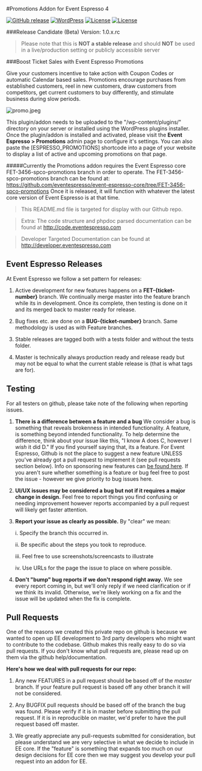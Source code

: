#Promotions Addon for Event Espresso 4

[![GitHub release](https://img.shields.io/badge/Release%20Candidate-v1.0.0.rc-orange.svg?style=plastic)](https://github.com/eventespresso/event-espresso-core)
[![WordPress](https://img.shields.io/badge/WordPress-v4.2%20tested-brightgreen.svg?style=plastic)](http://eventespresso.com/)
[![License](https://img.shields.io/badge/License-GPLv2-blue.svg?style=plastic)](https://www.gnu.org/licenses/gpl-2.0.html)
[![License](https://img.shields.io/badge/Llama-Approved-ff69b4.svg?style=plastic)](http://eventespresso.com/)


###Release Candidate (Beta) Version: 1.0.x.rc

> Please note that this is **NOT a stable release** and should **NOT** be used in a live/production setting or publicly accessible server

###Boost Ticket Sales with Event Espresso Promotions

Give your customers incentive to take action with Coupon Codes or automatic Calendar based sales. Promotions encourage purchases from established customers, reel in new customers, draw customers from competitors, get current customers to buy differently, and stimulate business during slow periods.

![promo.jpeg](http://blenderdude.com/wp-content/uploads/promo.jpeg "Promotions Addon for Event Espresso 4")

This plugin/addon needs to be uploaded to the "/wp-content/plugins/" directory on your server or installed using the WordPress plugins installer. Once the plugin/addon is installed and activated, please visit the **Event Espresso > Promotions** admin page to configure it's settings. You can also paste the [ESPRESSO_PROMOTIONS] shortcode into a page of your website to display a list of active and upcoming promotions on that page.

#####Currently the Promotions addon requires the Event Espresso core FET-3456-spco-promotions branch in order to operate.
The FET-3456-spco-promotions branch can be found at: https://github.com/eventespresso/event-espresso-core/tree/FET-3456-spco-promotions
Once it is released, it will function with whatever the latest core version of Event Espresso is at that time.

> This README.md file is targeted for display with our Github repo.

> Extra:  The code structure and phpdoc parsed documentation can be found at http://code.eventespresso.com

> Developer Targeted Documentation can be found at http://developer.eventespresso.com

## Event Espresso Releases

At Event Espresso we follow a set pattern for releases:

1. Active development for new features happens on a **FET-{ticket-number}** branch.  We continually merge master into the feature branch while its in development.  Once its complete, then testing is done on it and its merged back to master ready for release.

2. Bug fixes etc. are done on a **BUG-{ticket-number}** branch.  Same methodology is used as with Feature branches.

3. Stable releases are tagged both with a tests folder and without the tests folder.

4. Master is technically always production ready and release ready but may not be equal to what the current stable release is (that is what tags are for).



## Testing
For all testers on github, please take note of the following when reporting issues.

1. **There is a difference between a feature and a bug** We consider a bug is something that reveals brokenness in intended functionality.  A feature, is something beyond intended functionality.  To help determine the difference, think about your issue like this, "I know A does C, however I *wish* it did D."  If you find yourself saying that, its a feature.  For Event Espresso,  Github is not the place to suggest a new feature UNLESS you've already got a pull request to implement it (see pull requests section below).  Info on sponsoring new features can [be found here](http://eventespresso.com/rich-features/sponsor-new-features/).  If you aren't sure whether something is a feature or bug feel free to post the issue - however we give priority to bug issues here.

2. **UI/UX issues may be considered a bug but not if it requires a major change in design.**  Feel free to report things you find confusing or needing improvement however reports accompanied by a pull request will likely get faster attention.

3. **Report your issue as clearly as possible.**  By "clear" we mean:

	i. Specify the branch this occurred in.

	ii. Be specific about the steps you took to reproduce.

	iii. Feel free to use screenshots/screencasts to illustrate

	iv. Use URLs for the page the issue to place on where possible.

4. **Don't "bump" bug reports if we don't respond right away.**  We see every report coming in, but we'll only reply if we need clarification or if we think its invalid.  Otherwise, we're likely working on a fix and the issue will be updated when the fix is complete.

## Pull Requests
One of the reasons we created this private repo on github is because we wanted to open up EE development to 3rd party developers who might want to contribute to the codebase. Github makes this really easy to do so via pull requests.  If you don't know what pull requests are, please read up on them via the github help/documentation.

**Here's how we deal with pull requests for our repo:**

1. Any new FEATURES in a pull request should be based off of the *master* branch. If your feature pull request is based off any other branch it will not be considered.

2. Any BUGFIX pull requests should be based off of the branch the bug was found.  Please verify if it is in master before submitting the pull request.  If it is in reproducible on master, we'd prefer to have the pull request based off master.

3. We greatly appreciate any pull-requests submitted for consideration, but please understand we are very selective in what we decide to include in EE core.  If the "feature" is something that expands too much on our design decisions for EE core then we may suggest you develop your pull request into an addon for EE.








